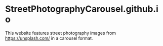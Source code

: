 # StreetPhotographyCarousel.github.io

This website features street photography images from https://unsplash.com/ in a carousel format.
